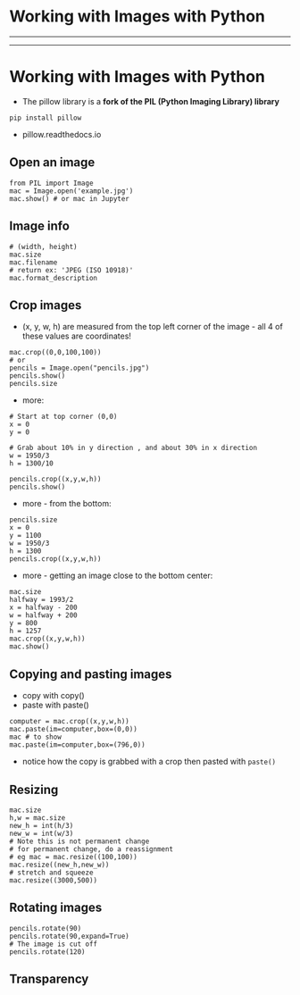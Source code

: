 # Working with Images with Python
***
***
# Working with Images with Python
* The pillow library is a **fork of the PIL (Python Imaging Library) library**
```
pip install pillow
```
* pillow.readthedocs.io
## Open an image
```
from PIL import Image
mac = Image.open('example.jpg')
mac.show() # or mac in Jupyter 
```
## Image info
```
# (width, height)
mac.size
mac.filename
# return ex: 'JPEG (ISO 10918)'
mac.format_description 
```

## Crop images
* (x, y, w, h) are measured from the top left corner of the image - all 4 of these values are coordinates!
```
mac.crop((0,0,100,100))
# or
pencils = Image.open("pencils.jpg")
pencils.show()
pencils.size
```
* more:
```
# Start at top corner (0,0)
x = 0
y = 0

# Grab about 10% in y direction , and about 30% in x direction
w = 1950/3
h = 1300/10

pencils.crop((x,y,w,h))
pencils.show()
```
* more - from the bottom:
```
pencils.size
x = 0 
y = 1100
w = 1950/3
h = 1300
pencils.crop((x,y,w,h))
```
* more - getting an image close to the bottom center:
```
mac.size
halfway = 1993/2
x = halfway - 200
w = halfway + 200
y = 800
h = 1257
mac.crop((x,y,w,h))
mac.show()
```
## Copying and pasting images
* copy with copy()
* paste with paste()
```
computer = mac.crop((x,y,w,h))
mac.paste(im=computer,box=(0,0))
mac # to show
mac.paste(im=computer,box=(796,0))
```
* notice how the copy is grabbed with a crop then pasted with ```paste()```

## Resizing
```
mac.size
h,w = mac.size
new_h = int(h/3)
new_w = int(w/3)
# Note this is not permanent change
# for permanent change, do a reassignment
# eg mac = mac.resize((100,100))
mac.resize((new_h,new_w))
# stretch and squeeze
mac.resize((3000,500))
```
## Rotating images
```
pencils.rotate(90)
pencils.rotate(90,expand=True)
# The image is cut off
pencils.rotate(120)
```

## Transparency
